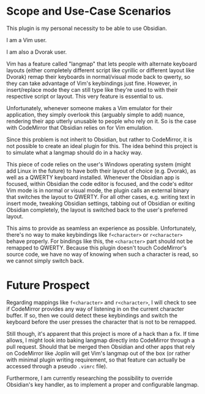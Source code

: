 # Scope and Use-Case Scenarios

This plugin is my personal necessity to be able to use Obsidian.

I am a Vim user.

I am also a Dvorak user.

Vim has a feature called "langmap" that lets people with alternate keyboard layouts (either completely different script like cyrillic or different layout like Dvorak)
remap their keyboards in normal/visual mode back to qwerty, so they can take advantage of Vim's keybindings just fine.
However, in insert/replace mode they can still type like they're used to with their respective script or layout.
This very feature is essential to us.

Unfortunately, whenever someone makes a Vim emulator for their application, they simply overlook this (arguably simple to add) nuance,
rendering their app utterly unusable to people who rely on it. So is the case with CodeMirror that Obsidian relies on for Vim emulation.

Since this problem is not inherit to Obsidian, but rather to CodeMirror, it is not possible to create an ideal plugin for this.
The idea behind this project is to simulate what a langmap should do in a hacky way.

This piece of code relies on the user's Windows operating system (might add Linux in the future) to have both their layout of choice (e.g. Dvorak),
as well as a QWERTY keyboard installed. Whenever the Obsidian app is focused, within Obsidian the code editor is focused, and the code's editor Vim mode is in normal or visual mode,
the plugin calls an external binary that switches the layout to QWERTY.
For all other cases, e.g. writing text in insert mode, tweaking Obsidian settings, tabbing out of Obsidian or exiting Obsidian completely,
the layout is switched back to the user's preferred layout.

This aims to provide as seamless an experience as possible.
Unfortunately, there's no way to make keybindings like `f<character>` or `r<character>` behave properly. For bindings like this, the `<character>` part should not be remapped to QWERTY. Because this plugin doesn't touch CodeMirror's source code, we have no way of knowing when such a character is read, so we cannot simply switch back.

# Future Prospect

Regarding mappings like `f<character>` and `r<character>`, I will check to see if CodeMirror provides any way of listening in on the current character buffer. If so, then we could detect these keybindings and switch the keyboard before the user presses the character that is not to be remapped.

Still though, it's apparent that this project is more of a hack than a fix. If time allows, I might look into baking langmap directly into CodeMirror through a pull request. Should that be merged then Obsidian and other apps that rely on CodeMirror like Joplin will get Vim's langmap out of the box (or rather with minimal plugin writing requirement, so that feature can actually be accessed through a pseudo `.vimrc` file).

Furthermore, I am currently researching the possibility to override Obsidian's key handler, as to implement a proper and configurable langmap.
